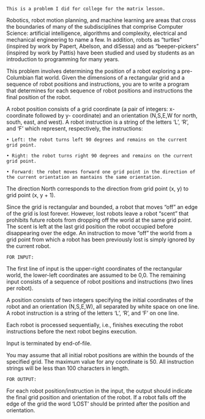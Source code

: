     This is a problem I did for college for the matrix lesson.

   Robotics, robot motion planning, and machine learning are areas that cross the boundaries of many of
the subdisciplines that comprise Computer Science: artificial intelligence, algorithms and complexity,
electrical and mechanical engineering to name a few. In addition, robots as “turtles” (inspired by
work by Papert, Abelson, and diSessa) and as “beeper-pickers” (inspired by work by Pattis) have been
studied and used by students as an introduction to programming for many years.

This problem involves determining the position of a robot exploring a pre-Columbian flat world.
Given the dimensions of a rectangular grid and a sequence of robot positions and instructions, you
are to write a program that determines for each sequence of robot positions and instructions the final
position of the robot.

   A robot position consists of a grid coordinate (a pair of integers: x-coordinate followed by y-
coordinate) and an orientation (N,S,E,W for north, south, east, and west). A robot instruction is a string
of the letters ‘L’, ‘R’, and ‘F’ which represent, respectively, the instructions:

    • Left: the robot turns left 90 degrees and remains on the current grid point.

    • Right: the robot turns right 90 degrees and remains on the current grid point.

    • Forward: the robot moves forward one grid point in the direction of the current orientation an mantains the same orientation.

   The direction North corresponds to the direction from grid point (x, y) to grid point (x, y + 1).
   
   Since the grid is rectangular and bounded, a robot that moves “off” an edge of the grid is lost
forever. However, lost robots leave a robot “scent” that prohibits future robots from dropping off the
world at the same grid point. The scent is left at the last grid position the robot occupied before
disappearing over the edge. An instruction to move “off” the world from a grid point from which a
robot has been previously lost is simply ignored by the current robot.

    FOR INPUT:

   The first line of input is the upper-right coordinates of the rectangular world, the lower-left coordinates
are assumed to be 0,0.
The remaining input consists of a sequence of robot positions and instructions (two lines per robot).

   A position consists of two integers specifying the initial coordinates of the robot and an orientation
(N,S,E,W), all separated by white space on one line. A robot instruction is a string of the letters ‘L’, ‘R’,
and ‘F’ on one line.

   Each robot is processed sequentially, i.e., finishes executing the robot instructions before the next
robot begins execution.

   Input is terminated by end-of-file.
   
   You may assume that all initial robot positions are within the bounds of the specified grid. The
maximum value for any coordinate is 50. All instruction strings will be less than 100 characters in
length.

    FOR OUTPUT:

   For each robot position/instruction in the input, the output should indicate the final grid position and
orientation of the robot. If a robot falls off the edge of the grid the word ‘LOST’ should be printed after
the position and orientation.

